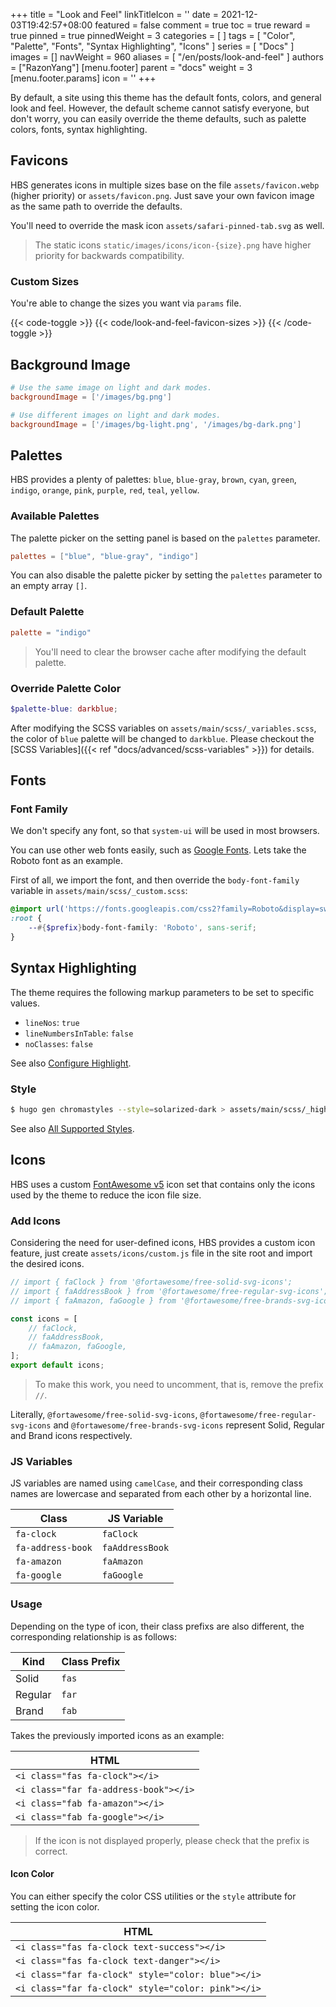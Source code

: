 +++
title = "Look and Feel"
linkTitleIcon = '<i class="fas fa-palette fa-fw text-danger"></i>'
date = 2021-12-03T19:42:57+08:00
featured = false
comment = true
toc = true
reward = true
pinned = true
pinnedWeight = 3
categories = [
]
tags = [
  "Color",
  "Palette",
  "Fonts",
  "Syntax Highlighting",
  "Icons"
]
series = [
  "Docs"
]
images = []
navWeight = 960
aliases = [
  "/en/posts/look-and-feel"
]
authors = ["RazonYang"]
[menu.footer]
  parent = "docs"
  weight = 3
  [menu.footer.params]
    icon = '<i class="fas fa-fw fa-palette text-danger"></i>'
+++

By default, a site using this theme has the default fonts, colors, and general look and feel.
However, the default scheme cannot satisfy everyone, but don't worry, you can easily override the theme defaults, such as palette colors, fonts, syntax highlighting.

<!--more-->

## Favicons

HBS generates icons in multiple sizes base on the file `assets/favicon.webp` (higher priority) or `assets/favicon.png`.
Just save your own favicon image as the same path to override the defaults.

You'll need to override the mask icon `assets/safari-pinned-tab.svg` as well.

> The static icons `static/images/icons/icon-{size}.png` have higher priority for backwards compatibility.

### Custom Sizes

You're able to change the sizes you want via `params` file.

{{< code-toggle >}}
  {{< code/look-and-feel-favicon-sizes >}}
{{< /code-toggle >}}

## Background Image

```toml {title="config/_default/params.toml"}
# Use the same image on light and dark modes.
backgroundImage = ['/images/bg.png']

# Use different images on light and dark modes.
backgroundImage = ['/images/bg-light.png', '/images/bg-dark.png']
```

## Palettes

HBS provides a plenty of palettes: `blue`, `blue-gray`, `brown`, `cyan`, `green`, `indigo`, `orange`, `pink`, `purple`, `red`, `teal`, `yellow`.

### Available Palettes

The palette picker on the setting panel is based on the `palettes` parameter. 

```toml {title="config/_default/params.toml"}
palettes = ["blue", "blue-gray", "indigo"]
```

You can also disable the palette picker by setting the `palettes` parameter to an empty array `[]`.

### Default Palette

```toml {title="config/_default/params.toml"}
palette = "indigo"
```

> You'll need to clear the browser cache after modifying the default palette.

### Override Palette Color

```scss {title="assets/main/scss/_variables.scss"}
$palette-blue: darkblue;
```

After modifying the SCSS variables on `assets/main/scss/_variables.scss`, the color of `blue` palette will be changed to `darkblue`.
Please checkout the [SCSS Variables]({{< ref "docs/advanced/scss-variables" >}}) for details.

## Fonts

### Font Family

We don't specify any font, so that `system-ui` will be used in most browsers.

You can use other web fonts easily, such as [Google Fonts](https://fonts.google.com/). Lets take the Roboto font as an example.

First of all, we import the font, and then override the `body-font-family` variable in `assets/main/scss/_custom.scss`:

```scss {title="assets/main/scss/_custom.scss"}
@import url('https://fonts.googleapis.com/css2?family=Roboto&display=swap');
:root {
    --#{$prefix}body-font-family: 'Roboto', sans-serif;
}
```

## Syntax Highlighting

The theme requires the following markup parameters to be set to specific values.

- `lineNos`: `true`
- `lineNumbersInTable`: `false`
- `noClasses`: `false`

See also [Configure Highlight](https://gohugo.io/getting-started/configuration-markup#highlight).

### Style

```bash
$ hugo gen chromastyles --style=solarized-dark > assets/main/scss/_highlight.scss
```

See also [All Supported Styles](https://xyproto.github.io/splash/docs/all.html).

## Icons

HBS uses a custom [FontAwesome v5](https://fontawesome.com/v5/search) icon set that contains only the icons used by the theme to reduce the icon file size.

### Add Icons

Considering the need for user-defined icons, HBS provides a custom icon feature, just create `assets/icons/custom.js` file in the site root and import the desired icons.

```js {title="assets/icons/custom.js"}
// import { faClock } from '@fortawesome/free-solid-svg-icons';
// import { faAddressBook } from '@fortawesome/free-regular-svg-icons';
// import { faAmazon, faGoogle } from '@fortawesome/free-brands-svg-icons';

const icons = [
    // faClock,
    // faAddressBook,
    // faAmazon, faGoogle,
];
export default icons;
```

> To make this work, you need to uncomment, that is, remove the prefix `//`.

Literally, `@fortawesome/free-solid-svg-icons`, `@fortawesome/free-regular-svg-icons` and `@fortawesome/free-brands-svg-icons` represent Solid, Regular and Brand icons respectively.

### JS Variables

JS variables are named using `camelCase`, and their corresponding class names are lowercase and separated from each other by a horizontal line.

| Class | JS Variable |
|---|---|
| `fa-clock` | `faClock` |
| `fa-address-book` | `faAddressBook` |
| `fa-amazon` | `faAmazon` |
| `fa-google` | `faGoogle` |

### Usage

Depending on the type of icon, their class prefixs are ​​also different, the corresponding relationship is as follows:

| Kind | Class Prefix
|---|---|
| Solid | `fas`
| Regular | `far`
| Brand | `fab`

Takes the previously imported icons as an example:

| HTML |
|---|
| `<i class="fas fa-clock"></i>` |
| `<i class="far fa-address-book"></i>` |
| `<i class="fab fa-amazon"></i>` |
| `<i class="fab fa-google"></i>` |

> If the icon is not displayed properly, please check that the prefix is ​​correct.

#### Icon Color

You can either specify the color CSS utilities or the `style` attribute for setting the icon color.

| HTML |
|---|
| `<i class="fas fa-clock text-success"></i>` |
| `<i class="fas fa-clock text-danger"></i>` |
| `<i class="far fa-clock" style="color: blue"></i>` |
| `<i class="far fa-clock" style="color: pink"></i>` |
